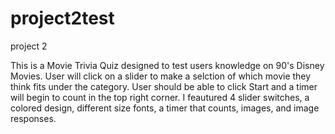 # project2test
project 2 


This is a Movie Trivia Quiz designed to test users knowledge on 90's Disney Movies. User will click on a slider to make a selction of which movie they think fits under the category. 
User should be able to click Start and a timer will begin to count in the top right corner.
I feautured 4 slider switches, a colored design, different size fonts, a timer that counts, images, and image responses.


